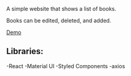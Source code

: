 A simple website that shows a list of books.

Books can be edited, deleted, and added.

[Demo](http://wholesale-gold.surge.sh/)

## Libraries:
-React
-Material UI
-Styled Components
-axios
